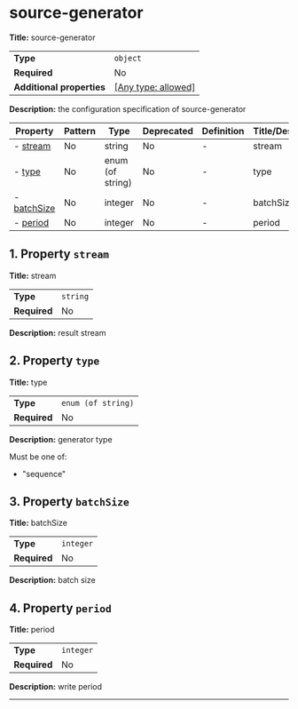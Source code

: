# source-generator

**Title:** source-generator

|                           |                                                                           |
| ------------------------- | ------------------------------------------------------------------------- |
| **Type**                  | `object`                                                                  |
| **Required**              | No                                                                        |
| **Additional properties** | [[Any type: allowed]](# "Additional Properties of any type are allowed.") |

**Description:** the configuration specification of source-generator

| Property                   | Pattern | Type             | Deprecated | Definition | Title/Description |
| -------------------------- | ------- | ---------------- | ---------- | ---------- | ----------------- |
| - [stream](#stream )       | No      | string           | No         | -          | stream            |
| - [type](#type )           | No      | enum (of string) | No         | -          | type              |
| - [batchSize](#batchSize ) | No      | integer          | No         | -          | batchSize         |
| - [period](#period )       | No      | integer          | No         | -          | period            |

## <a name="stream"></a>1. Property `stream`

**Title:** stream

|              |          |
| ------------ | -------- |
| **Type**     | `string` |
| **Required** | No       |

**Description:** result stream

## <a name="type"></a>2. Property `type`

**Title:** type

|              |                    |
| ------------ | ------------------ |
| **Type**     | `enum (of string)` |
| **Required** | No                 |

**Description:** generator type

Must be one of:
* "sequence"

## <a name="batchSize"></a>3. Property `batchSize`

**Title:** batchSize

|              |           |
| ------------ | --------- |
| **Type**     | `integer` |
| **Required** | No        |

**Description:** batch size

## <a name="period"></a>4. Property `period`

**Title:** period

|              |           |
| ------------ | --------- |
| **Type**     | `integer` |
| **Required** | No        |

**Description:** write period

----------------------------------------------------------------------------------------------------------------------------
